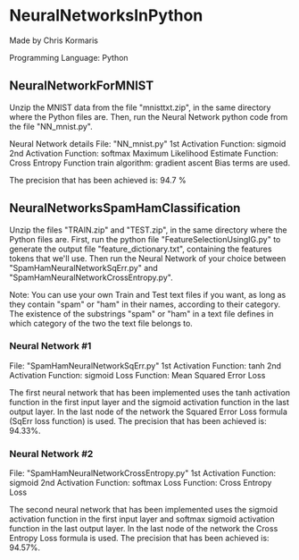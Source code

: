 # NeuralNetworksInPython

Made by Chris Kormaris

Programming Language: Python


## NeuralNetworkForMNIST

Unzip the MNIST data from the file "mnisttxt.zip", in the same directory where the Python files are.
Then, run the Neural Network python code from the file "NN_mnist.py".

Neural Network details
File:
"NN_mnist.py"
1st Activation Function: sigmoid
2nd Activation Function: softmax
Maximum Likelihood Estimate Function: Cross Entropy Function
train algorithm: gradient ascent
Bias terms are used.

The precision that has been achieved is: 94.7 %


## NeuralNetworksSpamHamClassification

Unzip the files "TRAIN.zip" and "TEST.zip", in the same directory where the Python files are.
First, run the python file "FeatureSelectionUsingIG.py" to generate the output file
"feature_dictionary.txt", containing the features tokens that we'll use.
Then run the Neural Network of your choice between "SpamHamNeuralNetworkSqErr.py" and "SpamHamNeuralNetworkCrossEntropy.py".

Note: You can use your own Train and Test text files if you want, as long as they contain "spam" or "ham" in their names, according to their category. The existence of the substrings "spam" or "ham" in a text file defines in which category of the two the text file belongs to.

### Neural Network #1
File:
"SpamHamNeuralNetworkSqErr.py"
1st Activation Function: tanh
2nd Activation Function: sigmoid
Loss Function: Mean Squared Error Loss

The first neural network that has been implemented uses
the tanh activation function in the first input layer
and the sigmoid activation function in the last output layer.
In the last node of the network the Squared Error Loss formula (SqErr loss function) is used.
The precision that has been achieved is: 94.33%.

### Neural Network #2
File:
"SpamHamNeuralNetworkCrossEntropy.py"
1st Activation Function: sigmoid
2nd Activation Function: softmax
Loss Function: Cross Entropy Loss

The second neural network that has been implemented uses
the sigmoid activation function in the first input layer
and softmax sigmoid activation function in the last output layer.
In the last node of the network the Cross Entropy Loss formula is used.
The precision that has been achieved is: 94.57%.
